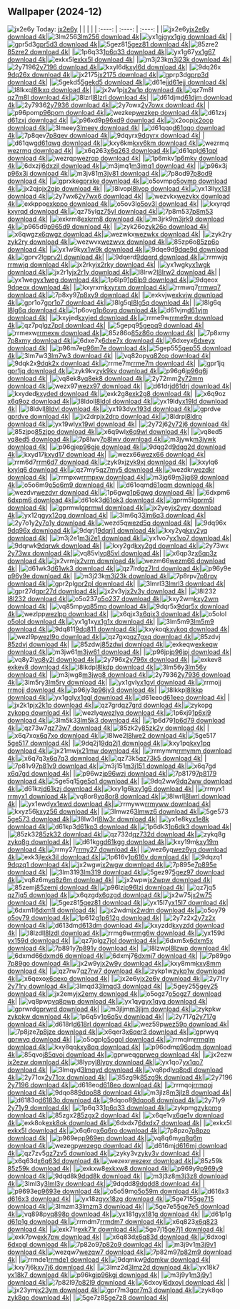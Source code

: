## Wallpaper (2024-12)
![jx2e6y](https://w.wallhaven.cc/full/jx/wallhaven-jx2e6y.jpg) Today: [jx2e6y](https://th.wallhaven.cc/small/jx/jx2e6y.jpg)
|      |      |      |
| :----: | :----: | :----: |
|![jx2e6y](https://th.wallhaven.cc/small/jx/jx2e6y.jpg)[jx2e6y download 4k](https://wallhaven.cc/w/jx2e6y)|![3lm256](https://th.wallhaven.cc/small/3l/3lm256.jpg)[3lm256 download 4k](https://wallhaven.cc/w/3lm256)|![yx1gjg](https://th.wallhaven.cc/small/yx/yx1gjg.jpg)[yx1gjg download 4k](https://wallhaven.cc/w/yx1gjg)|
|![gpr5d3](https://th.wallhaven.cc/small/gp/gpr5d3.jpg)[gpr5d3 download 4k](https://wallhaven.cc/w/gpr5d3)|![5gez81](https://th.wallhaven.cc/small/5g/5gez81.jpg)[5gez81 download 4k](https://wallhaven.cc/w/5gez81)|![85zre2](https://th.wallhaven.cc/small/85/85zre2.jpg)[85zre2 download 4k](https://wallhaven.cc/w/85zre2)|
|![1p6q33](https://th.wallhaven.cc/small/1p/1p6q33.jpg)[1p6q33 download 4k](https://wallhaven.cc/w/1p6q33)|![yx1g67](https://th.wallhaven.cc/small/yx/yx1g67.jpg)[yx1g67 download 4k](https://wallhaven.cc/w/yx1g67)|![exkx5l](https://th.wallhaven.cc/small/ex/exkx5l.jpg)[exkx5l download 4k](https://wallhaven.cc/w/exkx5l)|
|![m3j23k](https://th.wallhaven.cc/small/m3/m3j23k.jpg)[m3j23k download 4k](https://wallhaven.cc/w/m3j23k)|![2y7196](https://th.wallhaven.cc/small/2y/2y7196.jpg)[2y7196 download 4k](https://wallhaven.cc/w/2y7196)|![kxyl6d](https://th.wallhaven.cc/small/kx/kxyl6d.jpg)[kxyl6d download 4k](https://wallhaven.cc/w/kxyl6d)|
|![9dq26x](https://th.wallhaven.cc/small/9d/9dq26x.jpg)[9dq26x download 4k](https://wallhaven.cc/w/9dq26x)|![jx2175](https://th.wallhaven.cc/small/jx/jx2175.jpg)[jx2175 download 4k](https://wallhaven.cc/w/jx2175)|![gprp3d](https://th.wallhaven.cc/small/gp/gprp3d.jpg)[gprp3d download 4k](https://wallhaven.cc/w/gprp3d)|
|![5gekd5](https://th.wallhaven.cc/small/5g/5gekd5.jpg)[5gekd5 download 4k](https://wallhaven.cc/w/5gekd5)|![d61ejj](https://th.wallhaven.cc/small/d6/d61ejj.jpg)[d61ejj download 4k](https://wallhaven.cc/w/d61ejj)|![l8lkxq](https://th.wallhaven.cc/small/l8/l8lkxq.jpg)[l8lkxq download 4k](https://wallhaven.cc/w/l8lkxq)|
|![jx2w1p](https://th.wallhaven.cc/small/jx/jx2w1p.jpg)[jx2w1p download 4k](https://wallhaven.cc/w/jx2w1p)|![qz7m8l](https://th.wallhaven.cc/small/qz/qz7m8l.jpg)[qz7m8l download 4k](https://wallhaven.cc/w/qz7m8l)|![l8lzrl](https://th.wallhaven.cc/small/l8/l8lzrl.jpg)[l8lzrl download 4k](https://wallhaven.cc/w/l8lzrl)|
|![d61djm](https://th.wallhaven.cc/small/d6/d61djm.jpg)[d61djm download 4k](https://wallhaven.cc/w/d61djm)|![2y7936](https://th.wallhaven.cc/small/2y/2y7936.jpg)[2y7936 download 4k](https://wallhaven.cc/w/2y7936)|![2y7owx](https://th.wallhaven.cc/small/2y/2y7owx.jpg)[2y7owx download 4k](https://wallhaven.cc/w/2y7owx)|
|![p96pom](https://th.wallhaven.cc/small/p9/p96pom.jpg)[p96pom download 4k](https://wallhaven.cc/w/p96pom)|![wezkep](https://th.wallhaven.cc/small/we/wezkep.jpg)[wezkep download 4k](https://wallhaven.cc/w/wezkep)|![d61zxj](https://th.wallhaven.cc/small/d6/d61zxj.jpg)[d61zxj download 4k](https://wallhaven.cc/w/d61zxj)|
|![p96xd9](https://th.wallhaven.cc/small/p9/p96xd9.jpg)[p96xd9 download 4k](https://wallhaven.cc/w/p96xd9)|![jx2oop](https://th.wallhaven.cc/small/jx/jx2oop.jpg)[jx2oop download 4k](https://wallhaven.cc/w/jx2oop)|![3lmeey](https://th.wallhaven.cc/small/3l/3lmeey.jpg)[3lmeey download 4k](https://wallhaven.cc/w/3lmeey)|
|![d61qqo](https://th.wallhaven.cc/small/d6/d61qqo.jpg)[d61qqo download 4k](https://wallhaven.cc/w/d61qqo)|![7p8qev](https://th.wallhaven.cc/small/7p/7p8qev.jpg)[7p8qev download 4k](https://wallhaven.cc/w/7p8qev)|![9dqyrx](https://th.wallhaven.cc/small/9d/9dqyrx.jpg)[9dqyrx download 4k](https://wallhaven.cc/w/9dqyrx)|
|![d61qwg](https://th.wallhaven.cc/small/d6/d61qwg.jpg)[d61qwg download 4k](https://wallhaven.cc/w/d61qwg)|![kxy6km](https://th.wallhaven.cc/small/kx/kxy6km.jpg)[kxy6km download 4k](https://wallhaven.cc/w/kxy6km)|![wezrmq](https://th.wallhaven.cc/small/we/wezrmq.jpg)[wezrmq download 4k](https://wallhaven.cc/w/wezrmq)|
|![x6q263](https://th.wallhaven.cc/small/x6/x6q263.jpg)[x6q263 download 4k](https://wallhaven.cc/w/x6q263)|![d61qpl](https://th.wallhaven.cc/small/d6/d61qpl.jpg)[d61qpl download 4k](https://wallhaven.cc/w/d61qpl)|![wezrqp](https://th.wallhaven.cc/small/we/wezrqp.jpg)[wezrqp download 4k](https://wallhaven.cc/w/wezrqp)|
|![1p6mkv](https://th.wallhaven.cc/small/1p/1p6mkv.jpg)[1p6mkv download 4k](https://wallhaven.cc/w/1p6mkv)|![6dxzjl](https://th.wallhaven.cc/small/6d/6dxzjl.jpg)[6dxzjl download 4k](https://wallhaven.cc/w/6dxzjl)|![m3jmq1](https://th.wallhaven.cc/small/m3/m3jmq1.jpg)[m3jmq1 download 4k](https://wallhaven.cc/w/m3jmq1)|
|![p96x3j](https://th.wallhaven.cc/small/p9/p96x3j.jpg)[p96x3j download 4k](https://wallhaven.cc/w/p96x3j)|![m3jv81](https://th.wallhaven.cc/small/m3/m3jv81.jpg)[m3jv81 download 4k](https://wallhaven.cc/w/m3jv81)|![7p8od9](https://th.wallhaven.cc/small/7p/7p8od9.jpg)[7p8od9 download 4k](https://wallhaven.cc/w/7p8od9)|
|![gprxke](https://th.wallhaven.cc/small/gp/gprxke.jpg)[gprxke download 4k](https://wallhaven.cc/w/gprxke)|![o5ovmp](https://th.wallhaven.cc/small/o5/o5ovmp.jpg)[o5ovmp download 4k](https://wallhaven.cc/w/o5ovmp)|![jx2qjp](https://th.wallhaven.cc/small/jx/jx2qjp.jpg)[jx2qjp download 4k](https://wallhaven.cc/w/jx2qjp)|
|![l8lvop](https://th.wallhaven.cc/small/l8/l8lvop.jpg)[l8lvop download 4k](https://wallhaven.cc/w/l8lvop)|![yx13ll](https://th.wallhaven.cc/small/yx/yx13ll.jpg)[yx13ll download 4k](https://wallhaven.cc/w/yx13ll)|![2y7wx6](https://th.wallhaven.cc/small/2y/2y7wx6.jpg)[2y7wx6 download 4k](https://wallhaven.cc/w/2y7wx6)|
|![wezvkx](https://th.wallhaven.cc/small/we/wezvkx.jpg)[wezvkx download 4k](https://wallhaven.cc/w/wezvkx)|![exkppo](https://th.wallhaven.cc/small/ex/exkppo.jpg)[exkppo download 4k](https://wallhaven.cc/w/exkppo)|![o5ov3l](https://th.wallhaven.cc/small/o5/o5ov3l.jpg)[o5ov3l download 4k](https://wallhaven.cc/w/o5ov3l)|
|![kxyrqd](https://th.wallhaven.cc/small/kx/kxyrqd.jpg)[kxyrqd download 4k](https://wallhaven.cc/w/kxyrqd)|![qz75yl](https://th.wallhaven.cc/small/qz/qz75yl.jpg)[qz75yl download 4k](https://wallhaven.cc/w/qz75yl)|![7p8m53](https://th.wallhaven.cc/small/7p/7p8m53.jpg)[7p8m53 download 4k](https://wallhaven.cc/w/7p8m53)|
|![exkrm8](https://th.wallhaven.cc/small/ex/exkrm8.jpg)[exkrm8 download 4k](https://wallhaven.cc/w/exkrm8)|![m3jrk9](https://th.wallhaven.cc/small/m3/m3jrk9.jpg)[m3jrk9 download 4k](https://wallhaven.cc/w/m3jrk9)|![p965d9](https://th.wallhaven.cc/small/p9/p965d9.jpg)[p965d9 download 4k](https://wallhaven.cc/w/p965d9)|
|![zyk26o](https://th.wallhaven.cc/small/zy/zyk26o.jpg)[zyk26o download 4k](https://wallhaven.cc/w/zyk26o)|![x6qwgz](https://th.wallhaven.cc/small/x6/x6qwgz.jpg)[x6qwgz download 4k](https://wallhaven.cc/w/x6qwgz)|![wezwkx](https://th.wallhaven.cc/small/we/wezwkx.jpg)[wezwkx download 4k](https://wallhaven.cc/w/wezwkx)|
|![zyk2ry](https://th.wallhaven.cc/small/zy/zyk2ry.jpg)[zyk2ry download 4k](https://wallhaven.cc/w/zyk2ry)|![wezwvx](https://th.wallhaven.cc/small/we/wezwvx.jpg)[wezwvx download 4k](https://wallhaven.cc/w/wezwvx)|![85zp6o](https://th.wallhaven.cc/small/85/85zp6o.jpg)[85zp6o download 4k](https://wallhaven.cc/w/85zp6o)|
|![yx1w9k](https://th.wallhaven.cc/small/yx/yx1w9k.jpg)[yx1w9k download 4k](https://wallhaven.cc/w/yx1w9k)|![9dqe9d](https://th.wallhaven.cc/small/9d/9dqe9d.jpg)[9dqe9d download 4k](https://wallhaven.cc/w/9dqe9d)|![gprv2l](https://th.wallhaven.cc/small/gp/gprv2l.jpg)[gprv2l download 4k](https://wallhaven.cc/w/gprv2l)|
|![9dqerd](https://th.wallhaven.cc/small/9d/9dqerd.jpg)[9dqerd download 4k](https://wallhaven.cc/w/9dqerd)|![rrmwjq](https://th.wallhaven.cc/small/rr/rrmwjq.jpg)[rrmwjq download 4k](https://wallhaven.cc/w/rrmwjq)|![jx2rky](https://th.wallhaven.cc/small/jx/jx2rky.jpg)[jx2rky download 4k](https://wallhaven.cc/w/jx2rky)|
|![yx1wgk](https://th.wallhaven.cc/small/yx/yx1wgk.jpg)[yx1wgk download 4k](https://wallhaven.cc/w/yx1wgk)|![jx2r1y](https://th.wallhaven.cc/small/jx/jx2r1y.jpg)[jx2r1y download 4k](https://wallhaven.cc/w/jx2r1y)|![l8lrw2](https://th.wallhaven.cc/small/l8/l8lrw2.jpg)[l8lrw2 download 4k](https://wallhaven.cc/w/l8lrw2)|
|![yx1weg](https://th.wallhaven.cc/small/yx/yx1weg.jpg)[yx1weg download 4k](https://wallhaven.cc/w/yx1weg)|![1p6lp9](https://th.wallhaven.cc/small/1p/1p6lp9.jpg)[1p6lp9 download 4k](https://wallhaven.cc/w/1p6lp9)|![9dqeox](https://th.wallhaven.cc/small/9d/9dqeox.jpg)[9dqeox download 4k](https://wallhaven.cc/w/9dqeox)|
|![kxyrxm](https://th.wallhaven.cc/small/kx/kxyrxm.jpg)[kxyrxm download 4k](https://wallhaven.cc/w/kxyrxm)|![rrmwq7](https://th.wallhaven.cc/small/rr/rrmwq7.jpg)[rrmwq7 download 4k](https://wallhaven.cc/w/rrmwq7)|![7p8xy9](https://th.wallhaven.cc/small/7p/7p8xy9.jpg)[7p8xy9 download 4k](https://wallhaven.cc/w/7p8xy9)|
|![exkvjw](https://th.wallhaven.cc/small/ex/exkvjw.jpg)[exkvjw download 4k](https://wallhaven.cc/w/exkvjw)|![gpr1o7](https://th.wallhaven.cc/small/gp/gpr1o7.jpg)[gpr1o7 download 4k](https://wallhaven.cc/w/gpr1o7)|![l8lg5q](https://th.wallhaven.cc/small/l8/l8lg5q.jpg)[l8lg5q download 4k](https://wallhaven.cc/w/l8lg5q)|
|![l8lg6q](https://th.wallhaven.cc/small/l8/l8lg6q.jpg)[l8lg6q download 4k](https://wallhaven.cc/w/l8lg6q)|![1p6ovg](https://th.wallhaven.cc/small/1p/1p6ovg.jpg)[1p6ovg download 4k](https://wallhaven.cc/w/1p6ovg)|![d61vjm](https://th.wallhaven.cc/small/d6/d61vjm.jpg)[d61vjm download 4k](https://wallhaven.cc/w/d61vjm)|
|![kxyjed](https://th.wallhaven.cc/small/kx/kxyjed.jpg)[kxyjed download 4k](https://wallhaven.cc/w/kxyjed)|![rrme9w](https://th.wallhaven.cc/small/rr/rrme9w.jpg)[rrme9w download 4k](https://wallhaven.cc/w/rrme9w)|![qz7pql](https://th.wallhaven.cc/small/qz/qz7pql.jpg)[qz7pql download 4k](https://wallhaven.cc/w/qz7pql)|
|![5gepq9](https://th.wallhaven.cc/small/5g/5gepq9.jpg)[5gepq9 download 4k](https://wallhaven.cc/w/5gepq9)|![rrmexw](https://th.wallhaven.cc/small/rr/rrmexw.jpg)[rrmexw download 4k](https://wallhaven.cc/w/rrmexw)|![85z86o](https://th.wallhaven.cc/small/85/85z86o.jpg)[85z86o download 4k](https://wallhaven.cc/w/85z86o)|
|![7p8xmy](https://th.wallhaven.cc/small/7p/7p8xmy.jpg)[7p8xmy download 4k](https://wallhaven.cc/w/7p8xmy)|![6dxe7x](https://th.wallhaven.cc/small/6d/6dxe7x.jpg)[6dxe7x download 4k](https://wallhaven.cc/w/6dxe7x)|![6dxeyx](https://th.wallhaven.cc/small/6d/6dxeyx.jpg)[6dxeyx download 4k](https://wallhaven.cc/w/6dxeyx)|
|![p96m7e](https://th.wallhaven.cc/small/p9/p96m7e.jpg)[p96m7e download 4k](https://wallhaven.cc/w/p96m7e)|![5gep55](https://th.wallhaven.cc/small/5g/5gep55.jpg)[5gep55 download 4k](https://wallhaven.cc/w/5gep55)|![3lm7w3](https://th.wallhaven.cc/small/3l/3lm7w3.jpg)[3lm7w3 download 4k](https://wallhaven.cc/w/3lm7w3)|
|![vq82op](https://th.wallhaven.cc/small/vq/vq82op.jpg)[vq82op download 4k](https://wallhaven.cc/w/vq82op)|![9dqk2x](https://th.wallhaven.cc/small/9d/9dqk2x.jpg)[9dqk2x download 4k](https://wallhaven.cc/w/9dqk2x)|![rrme7m](https://th.wallhaven.cc/small/rr/rrme7m.jpg)[rrme7m download 4k](https://wallhaven.cc/w/rrme7m)|
|![gpr1jq](https://th.wallhaven.cc/small/gp/gpr1jq.jpg)[gpr1jq download 4k](https://wallhaven.cc/w/gpr1jq)|![zyk9kv](https://th.wallhaven.cc/small/zy/zyk9kv.jpg)[zyk9kv download 4k](https://wallhaven.cc/w/zyk9kv)|![p96g6j](https://th.wallhaven.cc/small/p9/p96g6j.jpg)[p96g6j download 4k](https://wallhaven.cc/w/p96g6j)|
|![vq8ek8](https://th.wallhaven.cc/small/vq/vq8ek8.jpg)[vq8ek8 download 4k](https://wallhaven.cc/w/vq8ek8)|![2y72mm](https://th.wallhaven.cc/small/2y/2y72mm.jpg)[2y72mm download 4k](https://wallhaven.cc/w/2y72mm)|![wezx97](https://th.wallhaven.cc/small/we/wezx97.jpg)[wezx97 download 4k](https://wallhaven.cc/w/wezx97)|
|![d61drj](https://th.wallhaven.cc/small/d6/d61drj.jpg)[d61drj download 4k](https://wallhaven.cc/w/d61drj)|![kxyded](https://th.wallhaven.cc/small/kx/kxyded.jpg)[kxyded download 4k](https://wallhaven.cc/w/kxyded)|![exk2g8](https://th.wallhaven.cc/small/ex/exk2g8.jpg)[exk2g8 download 4k](https://wallhaven.cc/w/exk2g8)|
|![x6q9oz](https://th.wallhaven.cc/small/x6/x6q9oz.jpg)[x6q9oz download 4k](https://wallhaven.cc/w/x6q9oz)|![l8ldol](https://th.wallhaven.cc/small/l8/l8ldol.jpg)[l8ldol download 4k](https://wallhaven.cc/w/l8ldol)|![yx19ld](https://th.wallhaven.cc/small/yx/yx19ld.jpg)[yx19ld download 4k](https://wallhaven.cc/w/yx19ld)|
|![l8ldvl](https://th.wallhaven.cc/small/l8/l8ldvl.jpg)[l8ldvl download 4k](https://wallhaven.cc/w/l8ldvl)|![yx193d](https://th.wallhaven.cc/small/yx/yx193d.jpg)[yx193d download 4k](https://wallhaven.cc/w/yx193d)|![gprdve](https://th.wallhaven.cc/small/gp/gprdve.jpg)[gprdve download 4k](https://wallhaven.cc/w/gprdve)|
|![jx2drp](https://th.wallhaven.cc/small/jx/jx2drp.jpg)[jx2drp download 4k](https://wallhaven.cc/w/jx2drp)|![l8ldrp](https://th.wallhaven.cc/small/l8/l8ldrp.jpg)[l8ldrp download 4k](https://wallhaven.cc/w/l8ldrp)|![yx19wl](https://th.wallhaven.cc/small/yx/yx19wl.jpg)[yx19wl download 4k](https://wallhaven.cc/w/yx19wl)|
|![2y72j6](https://th.wallhaven.cc/small/2y/2y72j6.jpg)[2y72j6 download 4k](https://wallhaven.cc/w/2y72j6)|![85zjpo](https://th.wallhaven.cc/small/85/85zjpo.jpg)[85zjpo download 4k](https://wallhaven.cc/w/85zjpo)|![x6q9wl](https://th.wallhaven.cc/small/x6/x6q9wl.jpg)[x6q9wl download 4k](https://wallhaven.cc/w/x6q9wl)|
|![vq8ed5](https://th.wallhaven.cc/small/vq/vq8ed5.jpg)[vq8ed5 download 4k](https://wallhaven.cc/w/vq8ed5)|![7p8lwv](https://th.wallhaven.cc/small/7p/7p8lwv.jpg)[7p8lwv download 4k](https://wallhaven.cc/w/7p8lwv)|![m3jywk](https://th.wallhaven.cc/small/m3/m3jywk.jpg)[m3jywk download 4k](https://wallhaven.cc/w/m3jywk)|
|![p96gje](https://th.wallhaven.cc/small/p9/p96gje.jpg)[p96gje download 4k](https://wallhaven.cc/w/p96gje)|![9dqg2d](https://th.wallhaven.cc/small/9d/9dqg2d.jpg)[9dqg2d download 4k](https://wallhaven.cc/w/9dqg2d)|![kxyd17](https://th.wallhaven.cc/small/kx/kxyd17.jpg)[kxyd17 download 4k](https://wallhaven.cc/w/kxyd17)|
|![wezx66](https://th.wallhaven.cc/small/we/wezx66.jpg)[wezx66 download 4k](https://wallhaven.cc/w/wezx66)|![rrm6d7](https://th.wallhaven.cc/small/rr/rrm6d7.jpg)[rrm6d7 download 4k](https://wallhaven.cc/w/rrm6d7)|![zyk9xj](https://th.wallhaven.cc/small/zy/zyk9xj.jpg)[zyk9xj download 4k](https://wallhaven.cc/w/zyk9xj)|
|![kxylq6](https://th.wallhaven.cc/small/kx/kxylq6.jpg)[kxylq6 download 4k](https://wallhaven.cc/w/kxylq6)|![qz7my5](https://th.wallhaven.cc/small/qz/qz7my5.jpg)[qz7my5 download 4k](https://wallhaven.cc/w/qz7my5)|![wezdkr](https://th.wallhaven.cc/small/we/wezdkr.jpg)[wezdkr download 4k](https://wallhaven.cc/w/wezdkr)|
|![rrmpxw](https://th.wallhaven.cc/small/rr/rrmpxw.jpg)[rrmpxw download 4k](https://wallhaven.cc/w/rrmpxw)|![m3jg69](https://th.wallhaven.cc/small/m3/m3jg69.jpg)[m3jg69 download 4k](https://wallhaven.cc/w/m3jg69)|![o5o6m9](https://th.wallhaven.cc/small/o5/o5o6m9.jpg)[o5o6m9 download 4k](https://wallhaven.cc/w/o5o6m9)|
|![d61oqm](https://th.wallhaven.cc/small/d6/d61oqm.jpg)[d61oqm download 4k](https://wallhaven.cc/w/d61oqm)|![wezdvr](https://th.wallhaven.cc/small/we/wezdvr.jpg)[wezdvr download 4k](https://wallhaven.cc/w/wezdvr)|![1p6gwg](https://th.wallhaven.cc/small/1p/1p6gwg.jpg)[1p6gwg download 4k](https://wallhaven.cc/w/1p6gwg)|
|![6dxpm6](https://th.wallhaven.cc/small/6d/6dxpm6.jpg)[6dxpm6 download 4k](https://wallhaven.cc/w/6dxpm6)|![d61ok3](https://th.wallhaven.cc/small/d6/d61ok3.jpg)[d61ok3 download 4k](https://wallhaven.cc/w/d61ok3)|![gprm5l](https://th.wallhaven.cc/small/gp/gprm5l.jpg)[gprm5l download 4k](https://wallhaven.cc/w/gprm5l)|
|![gprmwl](https://th.wallhaven.cc/small/gp/gprmwl.jpg)[gprmwl download 4k](https://wallhaven.cc/w/gprmwl)|![jx2yey](https://th.wallhaven.cc/small/jx/jx2yey.jpg)[jx2yey download 4k](https://wallhaven.cc/w/jx2yey)|![yx12qg](https://th.wallhaven.cc/small/yx/yx12qg.jpg)[yx12qg download 4k](https://wallhaven.cc/w/yx12qg)|
|![3lm6q3](https://th.wallhaven.cc/small/3l/3lm6q3.jpg)[3lm6q3 download 4k](https://wallhaven.cc/w/3lm6q3)|![2y7o1y](https://th.wallhaven.cc/small/2y/2y7o1y.jpg)[2y7o1y download 4k](https://wallhaven.cc/w/2y7o1y)|![wezd5q](https://th.wallhaven.cc/small/we/wezd5q.jpg)[wezd5q download 4k](https://wallhaven.cc/w/wezd5q)|
|![9dq96x](https://th.wallhaven.cc/small/9d/9dq96x.jpg)[9dq96x download 4k](https://wallhaven.cc/w/9dq96x)|![9dqrj1](https://th.wallhaven.cc/small/9d/9dqrj1.jpg)[9dqrj1 download 4k](https://wallhaven.cc/w/9dqrj1)|![kxy2yq](https://th.wallhaven.cc/small/kx/kxy2yq.jpg)[kxy2yq download 4k](https://wallhaven.cc/w/kxy2yq)|
|![m3j2e1](https://th.wallhaven.cc/small/m3/m3j2e1.jpg)[m3j2e1 download 4k](https://wallhaven.cc/w/m3j2e1)|![yx1vo7](https://th.wallhaven.cc/small/yx/yx1vo7.jpg)[yx1vo7 download 4k](https://wallhaven.cc/w/yx1vo7)|![9dqrwk](https://th.wallhaven.cc/small/9d/9dqrwk.jpg)[9dqrwk download 4k](https://wallhaven.cc/w/9dqrwk)|
|![kxy2gd](https://th.wallhaven.cc/small/kx/kxy2gd.jpg)[kxy2gd download 4k](https://wallhaven.cc/w/kxy2gd)|![2y73wx](https://th.wallhaven.cc/small/2y/2y73wx.jpg)[2y73wx download 4k](https://wallhaven.cc/w/2y73wx)|![vq85vl](https://th.wallhaven.cc/small/vq/vq85vl.jpg)[vq85vl download 4k](https://wallhaven.cc/w/vq85vl)|
|![x6qp3z](https://th.wallhaven.cc/small/x6/x6qp3z.jpg)[x6qp3z download 4k](https://wallhaven.cc/w/x6qp3z)|![jx2vrm](https://th.wallhaven.cc/small/jx/jx2vrm.jpg)[jx2vrm download 4k](https://wallhaven.cc/w/jx2vrm)|![wezm66](https://th.wallhaven.cc/small/we/wezm66.jpg)[wezm66 download 4k](https://wallhaven.cc/w/wezm66)|
|![d61wk3](https://th.wallhaven.cc/small/d6/d61wk3.jpg)[d61wk3 download 4k](https://wallhaven.cc/w/d61wk3)|![qz7lrd](https://th.wallhaven.cc/small/qz/qz7lrd.jpg)[qz7lrd download 4k](https://wallhaven.cc/w/qz7lrd)|![p96y9e](https://th.wallhaven.cc/small/p9/p96y9e.jpg)[p96y9e download 4k](https://wallhaven.cc/w/p96y9e)|
|![m3j23k](https://th.wallhaven.cc/small/m3/m3j23k.jpg)[m3j23k download 4k](https://wallhaven.cc/w/m3j23k)|![7p8rpv](https://th.wallhaven.cc/small/7p/7p8rpv.jpg)[7p8rpv download 4k](https://wallhaven.cc/w/7p8rpv)|![gpr2pl](https://th.wallhaven.cc/small/gp/gpr2pl.jpg)[gpr2pl download 4k](https://wallhaven.cc/w/gpr2pl)|
|![3lmrl3](https://th.wallhaven.cc/small/3l/3lmrl3.jpg)[3lmrl3 download 4k](https://wallhaven.cc/w/3lmrl3)|![gpr27d](https://th.wallhaven.cc/small/gp/gpr27d.jpg)[gpr27d download 4k](https://wallhaven.cc/w/gpr27d)|![jx2v3y](https://th.wallhaven.cc/small/jx/jx2v3y.jpg)[jx2v3y download 4k](https://wallhaven.cc/w/jx2v3y)|
|![l8l232](https://th.wallhaven.cc/small/l8/l8l232.jpg)[l8l232 download 4k](https://wallhaven.cc/w/l8l232)|![o5o237](https://th.wallhaven.cc/small/o5/o5o237.jpg)[o5o237 download 4k](https://wallhaven.cc/w/o5o237)|![kxy2wm](https://th.wallhaven.cc/small/kx/kxy2wm.jpg)[kxy2wm download 4k](https://wallhaven.cc/w/kxy2wm)|
|![vq85mp](https://th.wallhaven.cc/small/vq/vq85mp.jpg)[vq85mp download 4k](https://wallhaven.cc/w/vq85mp)|![9dqr5x](https://th.wallhaven.cc/small/9d/9dqr5x.jpg)[9dqr5x download 4k](https://wallhaven.cc/w/9dqr5x)|![wezlpp](https://th.wallhaven.cc/small/we/wezlpp.jpg)[wezlpp download 4k](https://wallhaven.cc/w/wezlpp)|
|![x6qjx3](https://th.wallhaven.cc/small/x6/x6qjx3.jpg)[x6qjx3 download 4k](https://wallhaven.cc/w/x6qjx3)|![o5olol](https://th.wallhaven.cc/small/o5/o5olol.jpg)[o5olol download 4k](https://wallhaven.cc/w/o5olol)|![yx1g1x](https://th.wallhaven.cc/small/yx/yx1g1x.jpg)[yx1g1x download 4k](https://wallhaven.cc/w/yx1g1x)|
|![3lm5m9](https://th.wallhaven.cc/small/3l/3lm5m9.jpg)[3lm5m9 download 4k](https://wallhaven.cc/w/3lm5m9)|![9dq811](https://th.wallhaven.cc/small/9d/9dq811.jpg)[9dq811 download 4k](https://wallhaven.cc/w/9dq811)|![kxykoq](https://th.wallhaven.cc/small/kx/kxykoq.jpg)[kxykoq download 4k](https://wallhaven.cc/w/kxykoq)|
|![wezl9p](https://th.wallhaven.cc/small/we/wezl9p.jpg)[wezl9p download 4k](https://wallhaven.cc/w/wezl9p)|![qz7gxq](https://th.wallhaven.cc/small/qz/qz7gxq.jpg)[qz7gxq download 4k](https://wallhaven.cc/w/qz7gxq)|![85zdvj](https://th.wallhaven.cc/small/85/85zdvj.jpg)[85zdvj download 4k](https://wallhaven.cc/w/85zdvj)|
|![85zdwj](https://th.wallhaven.cc/small/85/85zdwj.jpg)[85zdwj download 4k](https://wallhaven.cc/w/85zdwj)|![exkeqw](https://th.wallhaven.cc/small/ex/exkeqw.jpg)[exkeqw download 4k](https://wallhaven.cc/w/exkeqw)|![m3jw61](https://th.wallhaven.cc/small/m3/m3jw61.jpg)[m3jw61 download 4k](https://wallhaven.cc/w/m3jw61)|
|![p96jpj](https://th.wallhaven.cc/small/p9/p96jpj.jpg)[p96jpj download 4k](https://wallhaven.cc/w/p96jpj)|![vq8y2l](https://th.wallhaven.cc/small/vq/vq8y2l.jpg)[vq8y2l download 4k](https://wallhaven.cc/w/vq8y2l)|![2y796x](https://th.wallhaven.cc/small/2y/2y796x.jpg)[2y796x download 4k](https://wallhaven.cc/w/2y796x)|
|![exkev8](https://th.wallhaven.cc/small/ex/exkev8.jpg)[exkev8 download 4k](https://wallhaven.cc/w/exkev8)|![l8lkdp](https://th.wallhaven.cc/small/l8/l8lkdp.jpg)[l8lkdp download 4k](https://wallhaven.cc/w/l8lkdp)|![3lm56y](https://th.wallhaven.cc/small/3l/3lm56y.jpg)[3lm56y download 4k](https://wallhaven.cc/w/3lm56y)|
|![m3jwg8](https://th.wallhaven.cc/small/m3/m3jwg8.jpg)[m3jwg8 download 4k](https://wallhaven.cc/w/m3jwg8)|![2y7936](https://th.wallhaven.cc/small/2y/2y7936.jpg)[2y7936 download 4k](https://wallhaven.cc/w/2y7936)|![3lm5ry](https://th.wallhaven.cc/small/3l/3lm5ry.jpg)[3lm5ry download 4k](https://wallhaven.cc/w/3lm5ry)|
|![yx1gvl](https://th.wallhaven.cc/small/yx/yx1gvl.jpg)[yx1gvl download 4k](https://wallhaven.cc/w/yx1gvl)|![rrmojj](https://th.wallhaven.cc/small/rr/rrmojj.jpg)[rrmojj download 4k](https://wallhaven.cc/w/rrmojj)|![p96jy3](https://th.wallhaven.cc/small/p9/p96jy3.jpg)[p96jy3 download 4k](https://wallhaven.cc/w/p96jy3)|
|![l8lkkp](https://th.wallhaven.cc/small/l8/l8lkkp.jpg)[l8lkkp download 4k](https://wallhaven.cc/w/l8lkkp)|![yx1ggl](https://th.wallhaven.cc/small/yx/yx1ggl.jpg)[yx1ggl download 4k](https://wallhaven.cc/w/yx1ggl)|![d61eeo](https://th.wallhaven.cc/small/d6/d61eeo.jpg)[d61eeo download 4k](https://wallhaven.cc/w/d61eeo)|
|![jx2k1p](https://th.wallhaven.cc/small/jx/jx2k1p.jpg)[jx2k1p download 4k](https://wallhaven.cc/w/jx2k1p)|![qz7grd](https://th.wallhaven.cc/small/qz/qz7grd.jpg)[qz7grd download 4k](https://wallhaven.cc/w/qz7grd)|![zykopg](https://th.wallhaven.cc/small/zy/zykopg.jpg)[zykopg download 4k](https://wallhaven.cc/w/zykopg)|
|![wezlyq](https://th.wallhaven.cc/small/we/wezlyq.jpg)[wezlyq download 4k](https://wallhaven.cc/w/wezlyq)|![1p6xj9](https://th.wallhaven.cc/small/1p/1p6xj9.jpg)[1p6xj9 download 4k](https://wallhaven.cc/w/1p6xj9)|![3lm5k3](https://th.wallhaven.cc/small/3l/3lm5k3.jpg)[3lm5k3 download 4k](https://wallhaven.cc/w/3lm5k3)|
|![1p6d79](https://th.wallhaven.cc/small/1p/1p6d79.jpg)[1p6d79 download 4k](https://wallhaven.cc/w/1p6d79)|![qz73w7](https://th.wallhaven.cc/small/qz/qz73w7.jpg)[qz73w7 download 4k](https://wallhaven.cc/w/qz73w7)|![85zk2y](https://th.wallhaven.cc/small/85/85zk2y.jpg)[85zk2y download 4k](https://wallhaven.cc/w/85zk2y)|
|![x6q7xo](https://th.wallhaven.cc/small/x6/x6q7xo.jpg)[x6q7xo download 4k](https://wallhaven.cc/w/x6q7xo)|![l8lwe2](https://th.wallhaven.cc/small/l8/l8lwe2.jpg)[l8lwe2 download 4k](https://wallhaven.cc/w/l8lwe2)|![5ge517](https://th.wallhaven.cc/small/5g/5ge517.jpg)[5ge517 download 4k](https://wallhaven.cc/w/5ge517)|
|![9dq2j1](https://th.wallhaven.cc/small/9d/9dq2j1.jpg)[9dq2j1 download 4k](https://wallhaven.cc/w/9dq2j1)|![kxy1pq](https://th.wallhaven.cc/small/kx/kxy1pq.jpg)[kxy1pq download 4k](https://wallhaven.cc/w/kxy1pq)|![jx21mw](https://th.wallhaven.cc/small/jx/jx21mw.jpg)[jx21mw download 4k](https://wallhaven.cc/w/jx21mw)|
|![rrmymm](https://th.wallhaven.cc/small/rr/rrmymm.jpg)[rrmymm download 4k](https://wallhaven.cc/w/rrmymm)|![x6q7q3](https://th.wallhaven.cc/small/x6/x6q7q3.jpg)[x6q7q3 download 4k](https://wallhaven.cc/w/x6q7q3)|![qz73k5](https://th.wallhaven.cc/small/qz/qz73k5.jpg)[qz73k5 download 4k](https://wallhaven.cc/w/qz73k5)|
|![7p81v9](https://th.wallhaven.cc/small/7p/7p81v9.jpg)[7p81v9 download 4k](https://wallhaven.cc/w/7p81v9)|![m3j151](https://th.wallhaven.cc/small/m3/m3j151.jpg)[m3j151 download 4k](https://wallhaven.cc/w/m3j151)|![x6q7gd](https://th.wallhaven.cc/small/x6/x6q7gd.jpg)[x6q7gd download 4k](https://wallhaven.cc/w/x6q7gd)|
|![p96wzj](https://th.wallhaven.cc/small/p9/p96wzj.jpg)[p96wzj download 4k](https://wallhaven.cc/w/p96wzj)|![7p8179](https://th.wallhaven.cc/small/7p/7p8179.jpg)[7p8179 download 4k](https://wallhaven.cc/w/7p8179)|![5ge5q1](https://th.wallhaven.cc/small/5g/5ge5q1.jpg)[5ge5q1 download 4k](https://wallhaven.cc/w/5ge5q1)|
|![9dq2ww](https://th.wallhaven.cc/small/9d/9dq2ww.jpg)[9dq2ww download 4k](https://wallhaven.cc/w/9dq2ww)|![d61kzj](https://th.wallhaven.cc/small/d6/d61kzj.jpg)[d61kzj download 4k](https://wallhaven.cc/w/d61kzj)|![kxy1g6](https://th.wallhaven.cc/small/kx/kxy1g6.jpg)[kxy1g6 download 4k](https://wallhaven.cc/w/kxy1g6)|
|![rrmyx1](https://th.wallhaven.cc/small/rr/rrmyx1.jpg)[rrmyx1 download 4k](https://wallhaven.cc/w/rrmyx1)|![vq8or8](https://th.wallhaven.cc/small/vq/vq8or8.jpg)[vq8or8 download 4k](https://wallhaven.cc/w/vq8or8)|![l8lwrl](https://th.wallhaven.cc/small/l8/l8lwrl.jpg)[l8lwrl download 4k](https://wallhaven.cc/w/l8lwrl)|
|![yx1ewd](https://th.wallhaven.cc/small/yx/yx1ewd.jpg)[yx1ewd download 4k](https://wallhaven.cc/w/yx1ewd)|![rrmyww](https://th.wallhaven.cc/small/rr/rrmyww.jpg)[rrmyww download 4k](https://wallhaven.cc/w/rrmyww)|![kxyz56](https://th.wallhaven.cc/small/kx/kxyz56.jpg)[kxyz56 download 4k](https://wallhaven.cc/w/kxyz56)|
|![3lmwz6](https://th.wallhaven.cc/small/3l/3lmwz6.jpg)[3lmwz6 download 4k](https://wallhaven.cc/w/3lmwz6)|![5ge573](https://th.wallhaven.cc/small/5g/5ge573.jpg)[5ge573 download 4k](https://wallhaven.cc/w/5ge573)|![l8lw3r](https://th.wallhaven.cc/small/l8/l8lw3r.jpg)[l8lw3r download 4k](https://wallhaven.cc/w/l8lw3r)|
|![yx1e8k](https://th.wallhaven.cc/small/yx/yx1e8k.jpg)[yx1e8k download 4k](https://wallhaven.cc/w/yx1e8k)|![d61kp3](https://th.wallhaven.cc/small/d6/d61kp3.jpg)[d61kp3 download 4k](https://wallhaven.cc/w/d61kp3)|![1p6dk3](https://th.wallhaven.cc/small/1p/1p6dk3.jpg)[1p6dk3 download 4k](https://wallhaven.cc/w/1p6dk3)|
|![85zk32](https://th.wallhaven.cc/small/85/85zk32.jpg)[85zk32 download 4k](https://wallhaven.cc/w/85zk32)|![qz732d](https://th.wallhaven.cc/small/qz/qz732d.jpg)[qz732d download 4k](https://wallhaven.cc/w/qz732d)|![zykq8g](https://th.wallhaven.cc/small/zy/zykq8g.jpg)[zykq8g download 4k](https://wallhaven.cc/w/zykq8g)|
|![d61kgg](https://th.wallhaven.cc/small/d6/d61kgg.jpg)[d61kgg download 4k](https://wallhaven.cc/w/d61kgg)|![kxy19m](https://th.wallhaven.cc/small/kx/kxy19m.jpg)[kxy19m download 4k](https://wallhaven.cc/w/kxy19m)|![rrmy27](https://th.wallhaven.cc/small/rr/rrmy27.jpg)[rrmy27 download 4k](https://wallhaven.cc/w/rrmy27)|
|![wez6yq](https://th.wallhaven.cc/small/we/wez6yq.jpg)[wez6yq download 4k](https://wallhaven.cc/w/wez6yq)|![exk3jl](https://th.wallhaven.cc/small/ex/exk3jl.jpg)[exk3jl download 4k](https://wallhaven.cc/w/exk3jl)|![1p616v](https://th.wallhaven.cc/small/1p/1p616v.jpg)[1p616v download 4k](https://wallhaven.cc/w/1p616v)|
|![9dqzq1](https://th.wallhaven.cc/small/9d/9dqzq1.jpg)[9dqzq1 download 4k](https://wallhaven.cc/w/9dqzq1)|![jx2wgw](https://th.wallhaven.cc/small/jx/jx2wgw.jpg)[jx2wgw download 4k](https://wallhaven.cc/w/jx2wgw)|![7p895e](https://th.wallhaven.cc/small/7p/7p895e.jpg)[7p895e download 4k](https://wallhaven.cc/w/7p895e)|
|![3lm319](https://th.wallhaven.cc/small/3l/3lm319.jpg)[3lm319 download 4k](https://wallhaven.cc/w/3lm319)|![5gez97](https://th.wallhaven.cc/small/5g/5gez97.jpg)[5gez97 download 4k](https://wallhaven.cc/w/5gez97)|![vq8z6m](https://th.wallhaven.cc/small/vq/vq8z6m.jpg)[vq8z6m download 4k](https://wallhaven.cc/w/vq8z6m)|
|![jx2wpw](https://th.wallhaven.cc/small/jx/jx2wpw.jpg)[jx2wpw download 4k](https://wallhaven.cc/w/jx2wpw)|![85zemj](https://th.wallhaven.cc/small/85/85zemj.jpg)[85zemj download 4k](https://wallhaven.cc/w/85zemj)|![p96lzj](https://th.wallhaven.cc/small/p9/p96lzj.jpg)[p96lzj download 4k](https://wallhaven.cc/w/p96lzj)|
|![qz7jq5](https://th.wallhaven.cc/small/qz/qz7jq5.jpg)[qz7jq5 download 4k](https://wallhaven.cc/w/qz7jq5)|![x6qzgd](https://th.wallhaven.cc/small/x6/x6qzgd.jpg)[x6qzgd download 4k](https://wallhaven.cc/w/x6qzgd)|![jx2w75](https://th.wallhaven.cc/small/jx/jx2w75.jpg)[jx2w75 download 4k](https://wallhaven.cc/w/jx2w75)|
|![5gez81](https://th.wallhaven.cc/small/5g/5gez81.jpg)[5gez81 download 4k](https://wallhaven.cc/w/5gez81)|![yx15l7](https://th.wallhaven.cc/small/yx/yx15l7.jpg)[yx15l7 download 4k](https://wallhaven.cc/w/yx15l7)|![6dxm1l](https://th.wallhaven.cc/small/6d/6dxm1l.jpg)[6dxm1l download 4k](https://wallhaven.cc/w/6dxm1l)|
|![jx2wdm](https://th.wallhaven.cc/small/jx/jx2wdm.jpg)[jx2wdm download 4k](https://wallhaven.cc/w/jx2wdm)|![o5oy79](https://th.wallhaven.cc/small/o5/o5oy79.jpg)[o5oy79 download 4k](https://wallhaven.cc/w/o5oy79)|![1p612g](https://th.wallhaven.cc/small/1p/1p612g.jpg)[1p612g download 4k](https://wallhaven.cc/w/1p612g)|
|![2y7z2x](https://th.wallhaven.cc/small/2y/2y7z2x.jpg)[2y7z2x download 4k](https://wallhaven.cc/w/2y7z2x)|![d613dm](https://th.wallhaven.cc/small/d6/d613dm.jpg)[d613dm download 4k](https://wallhaven.cc/w/d613dm)|![kxyzdd](https://th.wallhaven.cc/small/kx/kxyzdd.jpg)[kxyzdd download 4k](https://wallhaven.cc/w/kxyzdd)|
|![l8lzdl](https://th.wallhaven.cc/small/l8/l8lzdl.jpg)[l8lzdl download 4k](https://wallhaven.cc/w/l8lzdl)|![rrmg6w](https://th.wallhaven.cc/small/rr/rrmg6w.jpg)[rrmg6w download 4k](https://wallhaven.cc/w/rrmg6w)|![yx159d](https://th.wallhaven.cc/small/yx/yx159d.jpg)[yx159d download 4k](https://wallhaven.cc/w/yx159d)|
|![qz7jol](https://th.wallhaven.cc/small/qz/qz7jol.jpg)[qz7jol download 4k](https://wallhaven.cc/w/qz7jol)|![6dxm5x](https://th.wallhaven.cc/small/6d/6dxm5x.jpg)[6dxm5x download 4k](https://wallhaven.cc/w/6dxm5x)|![7p891y](https://th.wallhaven.cc/small/7p/7p891y.jpg)[7p891y download 4k](https://wallhaven.cc/w/7p891y)|
|![l8lzwp](https://th.wallhaven.cc/small/l8/l8lzwp.jpg)[l8lzwp download 4k](https://wallhaven.cc/w/l8lzwp)|![6dxmd6](https://th.wallhaven.cc/small/6d/6dxmd6.jpg)[6dxmd6 download 4k](https://wallhaven.cc/w/6dxmd6)|![6dxmj7](https://th.wallhaven.cc/small/6d/6dxmj7.jpg)[6dxmj7 download 4k](https://wallhaven.cc/w/6dxmj7)|
|![7p89go](https://th.wallhaven.cc/small/7p/7p89go.jpg)[7p89go download 4k](https://wallhaven.cc/w/7p89go)|![jx2w9y](https://th.wallhaven.cc/small/jx/jx2w9y.jpg)[jx2w9y download 4k](https://wallhaven.cc/w/jx2w9y)|![kxy8mm](https://th.wallhaven.cc/small/kx/kxy8mm.jpg)[kxy8mm download 4k](https://wallhaven.cc/w/kxy8mm)|
|![qz7rw7](https://th.wallhaven.cc/small/qz/qz7rw7.jpg)[qz7rw7 download 4k](https://wallhaven.cc/w/qz7rw7)|![zykp1w](https://th.wallhaven.cc/small/zy/zykp1w.jpg)[zykp1w download 4k](https://wallhaven.cc/w/zykp1w)|![x6qexo](https://th.wallhaven.cc/small/x6/x6qexo.jpg)[x6qexo download 4k](https://wallhaven.cc/w/x6qexo)|
|![jx2e6y](https://th.wallhaven.cc/small/jx/jx2e6y.jpg)[jx2e6y download 4k](https://wallhaven.cc/w/jx2e6y)|![2y71ry](https://th.wallhaven.cc/small/2y/2y71ry.jpg)[2y71ry download 4k](https://wallhaven.cc/w/2y71ry)|![3lmqd3](https://th.wallhaven.cc/small/3l/3lmqd3.jpg)[3lmqd3 download 4k](https://wallhaven.cc/w/3lmqd3)|
|![5gey25](https://th.wallhaven.cc/small/5g/5gey25.jpg)[5gey25 download 4k](https://wallhaven.cc/w/5gey25)|![jx2emy](https://th.wallhaven.cc/small/jx/jx2emy.jpg)[jx2emy download 4k](https://wallhaven.cc/w/jx2emy)|![o5ogz7](https://th.wallhaven.cc/small/o5/o5ogz7.jpg)[o5ogz7 download 4k](https://wallhaven.cc/w/o5ogz7)|
|![vq8pwp](https://th.wallhaven.cc/small/vq/vq8pwp.jpg)[vq8pwp download 4k](https://wallhaven.cc/w/vq8pwp)|![yx1qyg](https://th.wallhaven.cc/small/yx/yx1qyg.jpg)[yx1qyg download 4k](https://wallhaven.cc/w/yx1qyg)|![gprwrd](https://th.wallhaven.cc/small/gp/gprwrd.jpg)[gprwrd download 4k](https://wallhaven.cc/w/gprwrd)|
|![m3jljm](https://th.wallhaven.cc/small/m3/m3jljm.jpg)[m3jljm download 4k](https://wallhaven.cc/w/m3jljm)|![zykpkw](https://th.wallhaven.cc/small/zy/zykpkw.jpg)[zykpkw download 4k](https://wallhaven.cc/w/zykpkw)|![1p6q5v](https://th.wallhaven.cc/small/1p/1p6q5v.jpg)[1p6q5v download 4k](https://wallhaven.cc/w/1p6q5v)|
|![2y717g](https://th.wallhaven.cc/small/2y/2y717g.jpg)[2y717g download 4k](https://wallhaven.cc/w/2y717g)|![d618rl](https://th.wallhaven.cc/small/d6/d618rl.jpg)[d618rl download 4k](https://wallhaven.cc/w/d618rl)|![wez59p](https://th.wallhaven.cc/small/we/wez59p.jpg)[wez59p download 4k](https://wallhaven.cc/w/wez59p)|
|![7p8jze](https://th.wallhaven.cc/small/7p/7p8jze.jpg)[7p8jze download 4k](https://wallhaven.cc/w/7p8jze)|![x6qer3](https://th.wallhaven.cc/small/x6/x6qer3.jpg)[x6qer3 download 4k](https://wallhaven.cc/w/x6qer3)|![gprwyq](https://th.wallhaven.cc/small/gp/gprwyq.jpg)[gprwyq download 4k](https://wallhaven.cc/w/gprwyq)|
|![o5ogpl](https://th.wallhaven.cc/small/o5/o5ogpl.jpg)[o5ogpl download 4k](https://wallhaven.cc/w/o5ogpl)|![rrmqlm](https://th.wallhaven.cc/small/rr/rrmqlm.jpg)[rrmqlm download 4k](https://wallhaven.cc/w/rrmqlm)|![kxy8qq](https://th.wallhaven.cc/small/kx/kxy8qq.jpg)[kxy8qq download 4k](https://wallhaven.cc/w/kxy8qq)|
|![p96odm](https://th.wallhaven.cc/small/p9/p96odm.jpg)[p96odm download 4k](https://wallhaven.cc/w/p96odm)|![85qvoj](https://th.wallhaven.cc/small/85/85qvoj.jpg)[85qvoj download 4k](https://wallhaven.cc/w/85qvoj)|![gprweq](https://th.wallhaven.cc/small/gp/gprweq.jpg)[gprweq download 4k](https://wallhaven.cc/w/gprweq)|
|![jx2ezw](https://th.wallhaven.cc/small/jx/jx2ezw.jpg)[jx2ezw download 4k](https://wallhaven.cc/w/jx2ezw)|![l8lypy](https://th.wallhaven.cc/small/l8/l8lypy.jpg)[l8lypy download 4k](https://wallhaven.cc/w/l8lypy)|![yx1qo7](https://th.wallhaven.cc/small/yx/yx1qo7.jpg)[yx1qo7 download 4k](https://wallhaven.cc/w/yx1qo7)|
|![3lmqyd](https://th.wallhaven.cc/small/3l/3lmqyd.jpg)[3lmqyd download 4k](https://wallhaven.cc/w/3lmqyd)|![vq8pdl](https://th.wallhaven.cc/small/vq/vq8pdl.jpg)[vq8pdl download 4k](https://wallhaven.cc/w/vq8pdl)|![2y71ox](https://th.wallhaven.cc/small/2y/2y71ox.jpg)[2y71ox download 4k](https://wallhaven.cc/w/2y71ox)|
|![85zg9k](https://th.wallhaven.cc/small/85/85zg9k.jpg)[85zg9k download 4k](https://wallhaven.cc/w/85zg9k)|![2y7196](https://th.wallhaven.cc/small/2y/2y7196.jpg)[2y7196 download 4k](https://wallhaven.cc/w/2y7196)|![d618eo](https://th.wallhaven.cc/small/d6/d618eo.jpg)[d618eo download 4k](https://wallhaven.cc/w/d618eo)|
|![rrmqoj](https://th.wallhaven.cc/small/rr/rrmqoj.jpg)[rrmqoj download 4k](https://wallhaven.cc/w/rrmqoj)|![9dqo88](https://th.wallhaven.cc/small/9d/9dqo88.jpg)[9dqo88 download 4k](https://wallhaven.cc/w/9dqo88)|![m3jlz8](https://th.wallhaven.cc/small/m3/m3jlz8.jpg)[m3jlz8 download 4k](https://wallhaven.cc/w/m3jlz8)|
|![d6183o](https://th.wallhaven.cc/small/d6/d6183o.jpg)[d6183o download 4k](https://wallhaven.cc/w/d6183o)|![9dqoo8](https://th.wallhaven.cc/small/9d/9dqoo8.jpg)[9dqoo8 download 4k](https://wallhaven.cc/w/9dqoo8)|![2y71y9](https://th.wallhaven.cc/small/2y/2y71y9.jpg)[2y71y9 download 4k](https://wallhaven.cc/w/2y71y9)|
|![1p6q33](https://th.wallhaven.cc/small/1p/1p6q33.jpg)[1p6q33 download 4k](https://wallhaven.cc/w/1p6q33)|![zykpmg](https://th.wallhaven.cc/small/zy/zykpmg.jpg)[zykpmg download 4k](https://wallhaven.cc/w/zykpmg)|![85zgx2](https://th.wallhaven.cc/small/85/85zgx2.jpg)[85zgx2 download 4k](https://wallhaven.cc/w/85zgx2)|
|![x6qe1v](https://th.wallhaven.cc/small/x6/x6qe1v.jpg)[x6qe1v download 4k](https://wallhaven.cc/w/x6qe1v)|![exk8ok](https://th.wallhaven.cc/small/ex/exk8ok.jpg)[exk8ok download 4k](https://wallhaven.cc/w/exk8ok)|![6dxdx7](https://th.wallhaven.cc/small/6d/6dxdx7.jpg)[6dxdx7 download 4k](https://wallhaven.cc/w/6dxdx7)|
|![exkx5l](https://th.wallhaven.cc/small/ex/exkx5l.jpg)[exkx5l download 4k](https://wallhaven.cc/w/exkx5l)|![x6q6ro](https://th.wallhaven.cc/small/x6/x6q6ro.jpg)[x6q6ro download 4k](https://wallhaven.cc/w/x6q6ro)|![7p8pzo](https://th.wallhaven.cc/small/7p/7p8pzo.jpg)[7p8pzo download 4k](https://wallhaven.cc/w/7p8pzo)|
|![p969ep](https://th.wallhaven.cc/small/p9/p969ep.jpg)[p969ep download 4k](https://wallhaven.cc/w/p969ep)|![vq8q6m](https://th.wallhaven.cc/small/vq/vq8q6m.jpg)[vq8q6m download 4k](https://wallhaven.cc/w/vq8q6m)|![wezegp](https://th.wallhaven.cc/small/we/wezegp.jpg)[wezegp download 4k](https://wallhaven.cc/w/wezegp)|
|![d616mj](https://th.wallhaven.cc/small/d6/d616mj.jpg)[d616mj download 4k](https://wallhaven.cc/w/d616mj)|![qz7zv5](https://th.wallhaven.cc/small/qz/qz7zv5.jpg)[qz7zv5 download 4k](https://wallhaven.cc/w/qz7zv5)|![zyky3v](https://th.wallhaven.cc/small/zy/zyky3v.jpg)[zyky3v download 4k](https://wallhaven.cc/w/zyky3v)|
|![x6q63d](https://th.wallhaven.cc/small/x6/x6q63d.jpg)[x6q63d download 4k](https://wallhaven.cc/w/x6q63d)|![wezexr](https://th.wallhaven.cc/small/we/wezexr.jpg)[wezexr download 4k](https://wallhaven.cc/w/wezexr)|![85z59k](https://th.wallhaven.cc/small/85/85z59k.jpg)[85z59k download 4k](https://wallhaven.cc/w/85z59k)|
|![exkxw8](https://th.wallhaven.cc/small/ex/exkxw8.jpg)[exkxw8 download 4k](https://wallhaven.cc/w/exkxw8)|![p969y9](https://th.wallhaven.cc/small/p9/p969y9.jpg)[p969y9 download 4k](https://wallhaven.cc/w/p969y9)|![9dqd8k](https://th.wallhaven.cc/small/9d/9dqd8k.jpg)[9dqd8k download 4k](https://wallhaven.cc/w/9dqd8k)|
|![m3j3z8](https://th.wallhaven.cc/small/m3/m3j3z8.jpg)[m3j3z8 download 4k](https://wallhaven.cc/w/m3j3z8)|![3lml3y](https://th.wallhaven.cc/small/3l/3lml3y.jpg)[3lml3y download 4k](https://wallhaven.cc/w/3lml3y)|![9dqdd8](https://th.wallhaven.cc/small/9d/9dqdd8.jpg)[9dqdd8 download 4k](https://wallhaven.cc/w/9dqdd8)|
|![p9693e](https://th.wallhaven.cc/small/p9/p9693e.jpg)[p9693e download 4k](https://wallhaven.cc/w/p9693e)|![o5o59m](https://th.wallhaven.cc/small/o5/o5o59m.jpg)[o5o59m download 4k](https://wallhaven.cc/w/o5o59m)|![d616x3](https://th.wallhaven.cc/small/d6/d616x3.jpg)[d616x3 download 4k](https://wallhaven.cc/w/d616x3)|
|![yx18zg](https://th.wallhaven.cc/small/yx/yx18zg.jpg)[yx18zg download 4k](https://wallhaven.cc/w/yx18zg)|![5ge715](https://th.wallhaven.cc/small/5g/5ge715.jpg)[5ge715 download 4k](https://wallhaven.cc/w/5ge715)|![3lmzm3](https://th.wallhaven.cc/small/3l/3lmzm3.jpg)[3lmzm3 download 4k](https://wallhaven.cc/w/3lmzm3)|
|![5ge7e5](https://th.wallhaven.cc/small/5g/5ge7e5.jpg)[5ge7e5 download 4k](https://wallhaven.cc/w/5ge7e5)|![vq898p](https://th.wallhaven.cc/small/vq/vq898p.jpg)[vq898p download 4k](https://wallhaven.cc/w/vq898p)|![yx181g](https://th.wallhaven.cc/small/yx/yx181g.jpg)[yx181g download 4k](https://wallhaven.cc/w/yx181g)|
|![d61p1g](https://th.wallhaven.cc/small/d6/d61p1g.jpg)[d61p1g download 4k](https://wallhaven.cc/w/d61p1g)|![rrmdm7](https://th.wallhaven.cc/small/rr/rrmdm7.jpg)[rrmdm7 download 4k](https://wallhaven.cc/w/rrmdm7)|![x6q823](https://th.wallhaven.cc/small/x6/x6q823.jpg)[x6q823 download 4k](https://wallhaven.cc/w/x6q823)|
|![exk71r](https://th.wallhaven.cc/small/ex/exk71r.jpg)[exk71r download 4k](https://wallhaven.cc/w/exk71r)|![5ge7j1](https://th.wallhaven.cc/small/5g/5ge7j1.jpg)[5ge7j1 download 4k](https://wallhaven.cc/w/5ge7j1)|![exk7pw](https://th.wallhaven.cc/small/ex/exk7pw.jpg)[exk7pw download 4k](https://wallhaven.cc/w/exk7pw)|
|![x6q83d](https://th.wallhaven.cc/small/x6/x6q83d.jpg)[x6q83d download 4k](https://wallhaven.cc/w/x6q83d)|![6dxogl](https://th.wallhaven.cc/small/6d/6dxogl.jpg)[6dxogl download 4k](https://wallhaven.cc/w/6dxogl)|![7p82o9](https://th.wallhaven.cc/small/7p/7p82o9.jpg)[7p82o9 download 4k](https://wallhaven.cc/w/7p82o9)|
|![m3j9v1](https://th.wallhaven.cc/small/m3/m3j9v1.jpg)[m3j9v1 download 4k](https://wallhaven.cc/w/m3j9v1)|![wezqw7](https://th.wallhaven.cc/small/we/wezqw7.jpg)[wezqw7 download 4k](https://wallhaven.cc/w/wezqw7)|![7p82m9](https://th.wallhaven.cc/small/7p/7p82m9.jpg)[7p82m9 download 4k](https://wallhaven.cc/w/7p82m9)|
|![rrmde1](https://th.wallhaven.cc/small/rr/rrmde1.jpg)[rrmde1 download 4k](https://wallhaven.cc/w/rrmde1)|![9dqmkw](https://th.wallhaven.cc/small/9d/9dqmkw.jpg)[9dqmkw download 4k](https://wallhaven.cc/w/9dqmkw)|![kxy7j6](https://th.wallhaven.cc/small/kx/kxy7j6.jpg)[kxy7j6 download 4k](https://wallhaven.cc/w/kxy7j6)|
|![3lmz2d](https://th.wallhaven.cc/small/3l/3lmz2d.jpg)[3lmz2d download 4k](https://wallhaven.cc/w/3lmz2d)|![yx18k7](https://th.wallhaven.cc/small/yx/yx18k7.jpg)[yx18k7 download 4k](https://wallhaven.cc/w/yx18k7)|![p96kgj](https://th.wallhaven.cc/small/p9/p96kgj.jpg)[p96kgj download 4k](https://wallhaven.cc/w/p96kgj)|
|![m3j9y1](https://th.wallhaven.cc/small/m3/m3j9y1.jpg)[m3j9y1 download 4k](https://wallhaven.cc/w/m3j9y1)|![7p82l9](https://th.wallhaven.cc/small/7p/7p82l9.jpg)[7p82l9 download 4k](https://wallhaven.cc/w/7p82l9)|![6dxoyl](https://th.wallhaven.cc/small/6d/6dxoyl.jpg)[6dxoyl download 4k](https://wallhaven.cc/w/6dxoyl)|
|![jx23ym](https://th.wallhaven.cc/small/jx/jx23ym.jpg)[jx23ym download 4k](https://wallhaven.cc/w/jx23ym)|![gpr7m3](https://th.wallhaven.cc/small/gp/gpr7m3.jpg)[gpr7m3 download 4k](https://wallhaven.cc/w/gpr7m3)|![zyk8qo](https://th.wallhaven.cc/small/zy/zyk8qo.jpg)[zyk8qo download 4k](https://wallhaven.cc/w/zyk8qo)|
|![5ge7z8](https://th.wallhaven.cc/small/5g/5ge7z8.jpg)[5ge7z8 download 4k](https://wallhaven.cc/w/5ge7z8)|